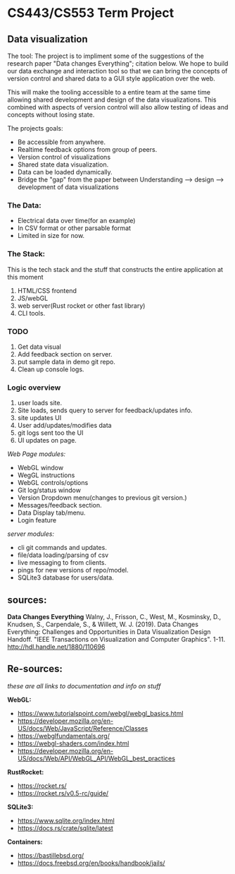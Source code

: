 # CS443/CS553 Term Project
## Data visualization

The tool:
The project is to impliment some of the suggestions of the research paper "Data changes Everything"; citation below. 
We hope to build our data exchange and interaction tool so that we can bring the concepts of version control and shared data to a GUI style application over the web.

This will make the tooling accessible to a entire team at the same time allowing shared development and design of the data visualizations. This combined with aspects of version control will also allow testing of ideas and concepts without losing state.

The projects goals:
* Be accessible from anywhere.
* Realtime feedback options from group of peers.
* Version control of visualizations
* Shared state data visualization.
* Data can be loaded dynamically.
* Bridge the "gap" from the paper between Understanding --> design --> development of data visualizations



### The Data:
- Electrical data over time(for an example)
- In CSV format or other parsable format
- Limited in size for now.

### The Stack:
This is the tech stack and the stuff that constructs the entire application at this moment

1. HTML/CSS frontend
2. JS/webGL
3. web server(Rust rocket or other fast library)
4. CLI tools.

### TODO
1. Get data visual
2. Add feedback section on server.
3. put sample data in demo git repo.
4. Clean up console logs.


### Logic overview

1. user loads site.
2. Site loads, sends query to server for feedback/updates info.
3. site updates UI
4. User add/updates/modifies data
5. git logs sent too the UI
6. UI updates on page.


*Web Page modules:*
- WebGL window
- WegGL instructions
- WebGL controls/options
- Git log/status window
- Version Dropdown menu(changes to previous git version.)
- Messages/feedback section.
- Data Display tab/menu.
- Login feature

*server modules:*
- cli git commands and updates.
- file/data loading/parsing of csv
- live messaging to from clients.
- pings for new versions of repo/model.
- SQLite3 database for users/data.





## sources:

**Data Changes Everything**
Walny, J., Frisson, C., West, M., Kosminsky, D., Knudsen, S., Carpendale, S., & Willett, W. J.
(2019). Data Changes Everything: Challenges and Opportunities in Data Visualization Design
Handoff. "IEEE Transactions on Visualization and Computer Graphics". 1-11.
http://hdl.handle.net/1880/110696

## Re-sources:
*these are all links to documentation and info on stuff*


**WebGL:**
* https://www.tutorialspoint.com/webgl/webgl_basics.html
* https://developer.mozilla.org/en-US/docs/Web/JavaScript/Reference/Classes
* https://webglfundamentals.org/
* https://webgl-shaders.com/index.html
* https://developer.mozilla.org/en-US/docs/Web/API/WebGL_API/WebGL_best_practices

**RustRocket:**
* https://rocket.rs/
* https://rocket.rs/v0.5-rc/guide/

**SQLite3:**
* https://www.sqlite.org/index.html
* https://docs.rs/crate/sqlite/latest

**Containers:**
* https://bastillebsd.org/
* https://docs.freebsd.org/en/books/handbook/jails/



